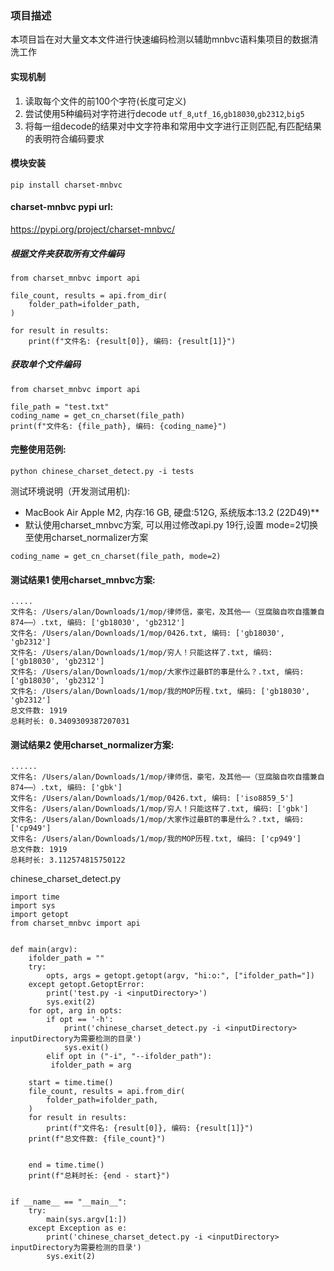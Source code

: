 ### 项目描述
本项目旨在对大量文本文件进行快速编码检测以辅助mnbvc语料集项目的数据清洗工作

#### 实现机制
1. 读取每个文件的前100个字符(长度可定义)
2. 尝试使用5种编码对字符进行decode ```utf_8```,```utf_16```,```gb18030```,```gb2312```,```big5```
3. 将每一组decode的结果对中文字符串和常用中文字进行正则匹配,有匹配结果的表明符合编码要求

#### 模块安装
```
pip install charset-mnbvc
```

#### charset-mnbvc pypi url:
https://pypi.org/project/charset-mnbvc/

##### 根据文件夹获取所有文件编码
```
from charset_mnbvc import api

file_count, results = api.from_dir(
    folder_path=ifolder_path,
)

for result in results:
    print(f"文件名: {result[0]}, 编码: {result[1]}")

```

##### 获取单个文件编码
```
from charset_mnbvc import api

file_path = "test.txt"
coding_name = get_cn_charset(file_path)
print(f"文件名: {file_path}, 编码: {coding_name}")

```


#### 完整使用范例:
```
python chinese_charset_detect.py -i tests
```

测试环境说明（开发测试用机):
* MacBook Air Apple M2, 内存:16 GB, 硬盘:512G, 系统版本:13.2 (22D49)**
* 默认使用charset_mnbvc方案, 可以用过修改api.py 19行,设置 mode=2切换至使用charset_normalizer方案
```
coding_name = get_cn_charset(file_path, mode=2)
```

#### 测试结果1 使用charset_mnbvc方案:
```
.....
文件名: /Users/alan/Downloads/1/mop/律师信，豪宅，及其他⋯⋯（豆腐脑自吹自擂兼自874⋯⋯）.txt, 编码: ['gb18030', 'gb2312']
文件名: /Users/alan/Downloads/1/mop/0426.txt, 编码: ['gb18030', 'gb2312']
文件名: /Users/alan/Downloads/1/mop/穷人！只能这样了.txt, 编码: ['gb18030', 'gb2312']
文件名: /Users/alan/Downloads/1/mop/大家作过最BT的事是什么？.txt, 编码: ['gb18030', 'gb2312']
文件名: /Users/alan/Downloads/1/mop/我的MOP历程.txt, 编码: ['gb18030', 'gb2312']
总文件数: 1919
总耗时长: 0.3409309387207031
```
#### 测试结果2 使用charset_normalizer方案:
```
......
文件名: /Users/alan/Downloads/1/mop/律师信，豪宅，及其他⋯⋯（豆腐脑自吹自擂兼自874⋯⋯）.txt, 编码: ['gbk']
文件名: /Users/alan/Downloads/1/mop/0426.txt, 编码: ['iso8859_5']
文件名: /Users/alan/Downloads/1/mop/穷人！只能这样了.txt, 编码: ['gbk']
文件名: /Users/alan/Downloads/1/mop/大家作过最BT的事是什么？.txt, 编码: ['cp949']
文件名: /Users/alan/Downloads/1/mop/我的MOP历程.txt, 编码: ['cp949']
总文件数: 1919
总耗时长: 3.112574815750122
```


chinese_charset_detect.py
```
import time
import sys
import getopt
from charset_mnbvc import api


def main(argv):
    ifolder_path = ""
    try:
        opts, args = getopt.getopt(argv, "hi:o:", ["ifolder_path="])
    except getopt.GetoptError:
        print('test.py -i <inputDirectory>')
        sys.exit(2)
    for opt, arg in opts:
        if opt == '-h':
            print('chinese_charset_detect.py -i <inputDirectory> inputDirectory为需要检测的目录')
            sys.exit()
        elif opt in ("-i", "--ifolder_path"):
         ifolder_path = arg

    start = time.time()
    file_count, results = api.from_dir(
        folder_path=ifolder_path,
    )
    for result in results:
        print(f"文件名: {result[0]}, 编码: {result[1]}")
    print(f"总文件数: {file_count}")


    end = time.time()
    print(f"总耗时长: {end - start}")


if __name__ == "__main__":
    try:
        main(sys.argv[1:])
    except Exception as e:
        print('chinese_charset_detect.py -i <inputDirectory> inputDirectory为需要检测的目录')
        sys.exit(2)
```
